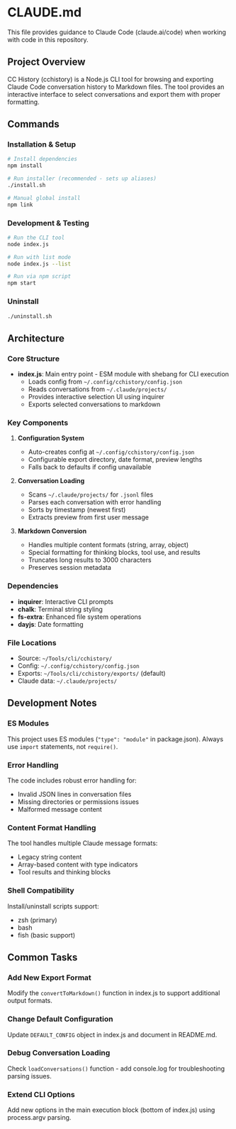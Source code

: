 # CLAUDE.md

This file provides guidance to Claude Code (claude.ai/code) when working with code in this repository.

## Project Overview

CC History (cchistory) is a Node.js CLI tool for browsing and exporting Claude Code conversation history to Markdown files. The tool provides an interactive interface to select conversations and export them with proper formatting.

## Commands

### Installation & Setup
```bash
# Install dependencies
npm install

# Run installer (recommended - sets up aliases)
./install.sh

# Manual global install
npm link
```

### Development & Testing
```bash
# Run the CLI tool
node index.js

# Run with list mode
node index.js --list

# Run via npm script
npm start
```

### Uninstall
```bash
./uninstall.sh
```

## Architecture

### Core Structure
- **index.js**: Main entry point - ESM module with shebang for CLI execution
  - Loads config from `~/.config/cchistory/config.json`
  - Reads conversations from `~/.claude/projects/`
  - Provides interactive selection UI using inquirer
  - Exports selected conversations to markdown

### Key Components

1. **Configuration System**
   - Auto-creates config at `~/.config/cchistory/config.json`
   - Configurable export directory, date format, preview lengths
   - Falls back to defaults if config unavailable

2. **Conversation Loading**
   - Scans `~/.claude/projects/` for `.jsonl` files
   - Parses each conversation with error handling
   - Sorts by timestamp (newest first)
   - Extracts preview from first user message

3. **Markdown Conversion**
   - Handles multiple content formats (string, array, object)
   - Special formatting for thinking blocks, tool use, and results
   - Truncates long results to 3000 characters
   - Preserves session metadata

### Dependencies
- **inquirer**: Interactive CLI prompts
- **chalk**: Terminal string styling
- **fs-extra**: Enhanced file system operations
- **dayjs**: Date formatting

### File Locations
- Source: `~/Tools/cli/cchistory/`
- Config: `~/.config/cchistory/config.json`
- Exports: `~/Tools/cli/cchistory/exports/` (default)
- Claude data: `~/.claude/projects/`

## Development Notes

### ES Modules
This project uses ES modules (`"type": "module"` in package.json). Always use `import` statements, not `require()`.

### Error Handling
The code includes robust error handling for:
- Invalid JSON lines in conversation files
- Missing directories or permissions issues
- Malformed message content

### Content Format Handling
The tool handles multiple Claude message formats:
- Legacy string content
- Array-based content with type indicators
- Tool results and thinking blocks

### Shell Compatibility
Install/uninstall scripts support:
- zsh (primary)
- bash
- fish (basic support)

## Common Tasks

### Add New Export Format
Modify the `convertToMarkdown()` function in index.js to support additional output formats.

### Change Default Configuration
Update `DEFAULT_CONFIG` object in index.js and document in README.md.

### Debug Conversation Loading
Check `loadConversations()` function - add console.log for troubleshooting parsing issues.

### Extend CLI Options
Add new options in the main execution block (bottom of index.js) using process.argv parsing.
